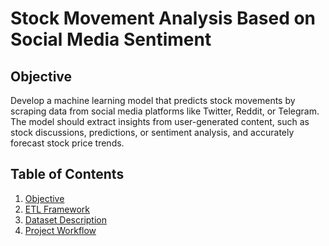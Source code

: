 #  Stock Movement Analysis Based on Social Media Sentiment

## Objective 
Develop a machine learning model that predicts stock movements by scraping data from social media platforms like Twitter, Reddit, or Telegram. The model should extract insights from user-generated content, such as stock discussions, predictions, or sentiment analysis, and accurately forecast stock price trends.
## Table of Contents
1. [Objective](#objective)
2. [ETL Framework](#etl-framework)
3. [Dataset Description](#dataset-description)
4. [Project Workflow](#project-workflow)
